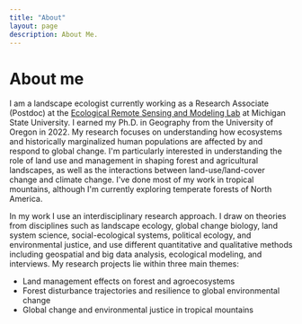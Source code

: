 ```yaml
---
title: "About"
layout: page
description: About Me.
---
```


# About me

I am a landscape ecologist currently working as a Research Associate (Postdoc) at the [Ecological Remote Sensing and Modeling Lab](https://www.ersamlab.com/) at Michigan State University. I earned my Ph.D. in Geography from the University of Oregon in 2022.
My research focuses on understanding how ecosystems and historically marginalized human populations are affected by and respond to global change. I'm particularly interested in understanding the role of land use and management in shaping forest and agricultural landscapes, as well as the interactions between land-use/land-cover change and climate change. I've done most of my work in tropical mountains, although I'm currently exploring temperate forests of North America.  

In my work I use an interdisciplinary research approach. I draw on theories from disciplines such as landscape ecology, global change biology, land system science, social-ecological systems, political ecology, and environmental justice, and use different quantitative and qualitative methods including geospatial and big data analysis, ecological modeling, and interviews. 
My research projects lie within three main themes:

- Land management effects on forest and agroecosystems
- Forest disturbance trajectories and resilience to global environmental change
- Global change and environmental justice in tropical mountains
